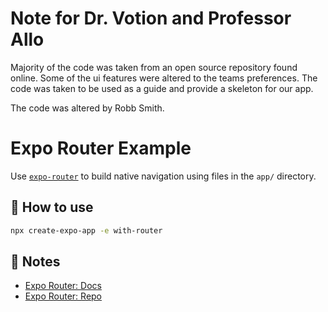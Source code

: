 # Note for Dr. Votion and Professor Allo
Majority of the code was taken from an open source repository found online. Some of the ui features were altered to the teams preferences. The code was taken to be used as a guide and provide a skeleton for our app. 

The code was altered by Robb Smith.


# Expo Router Example

Use [`expo-router`](https://expo.github.io/router) to build native navigation using files in the `app/` directory.

## 🚀 How to use

```sh
npx create-expo-app -e with-router
```

## 📝 Notes

- [Expo Router: Docs](https://expo.github.io/router)
- [Expo Router: Repo](https://github.com/expo/router)


